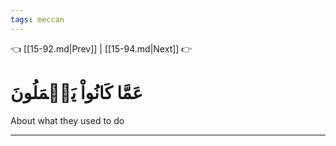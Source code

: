 ```yaml
---
tags: meccan
---
```


👈 [[15-92.md|Prev]] | [[15-94.md|Next]] 👉

# عَمَّا كَانُواْ يَعۡمَلُونَ

About what they used to do

---

